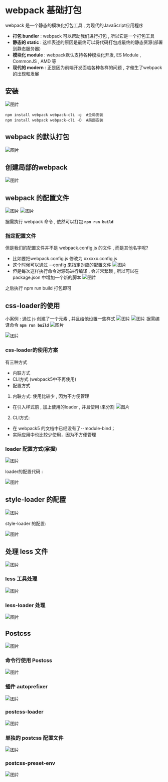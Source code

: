 # webpack 基础打包
webpack 是一个静态的模块化打包工具 , 为现代的JavaScript应用程序 
* **打包 bundler** : webpack 可以帮助我们进行打包 , 所以它是一个打包工具
* **静态的 static** : 这样表述的原因是最终可以将代码打包成最终的静态资源(部署到静态服务器)
* **模块化 module** : webpack默认支持各种模块化开发, ES Module , CommonJS , AMD 等 
* **现代的 modern** : 正是因为前端开发面临各种各样的问题 , 才催生了webpack的出现和发展
<!-- ## Vue项目加载的文件有哪些? 
**JavaScript的打包**
* 将ES6转换成ES5
* Typescript的处理 , 将其转换成JavaScript 

**CSS的处理**
* CSS文件模块的加载 , 提取
* Less , Sass等预处理器的处理

**资源文件img , font**
* 图片img文件的加载
* 字体font文件的加载

**HTML资源的处理**
* 打包HTMl资源文件

**处理vue项目的SFC文件.vue文件** -->

## 安装 
![图片](../.vuepress/public/images/wp.png)
```
npm install webpack webpack-cli -g  #全局安装
npm install webpack webpack-cli -D  #局部安装 
```
## webpack 的默认打包
![图片](../.vuepress/public/images/wm.png)
## 创建局部的webpack
![图片](../.vuepress/public/images/jw.png)
## webpack 的配置文件
![图片](../.vuepress/public/images/wc.png)
![图片](../.vuepress/public/images/cc.png)

据需执行 webpack 命令 , 依然可以打包  **```npm run build```**
### 指定配置文件 
但是我们的配置文件并不是 webpack.config.js 的文件 , 而是其他名字呢? 
* 比如要把webpack.config.js 修改为 xxxxxx.config.js
* 这个时候可以通过 --config 来指定对应的配置文件
![图片](../.vuepress/public/images/hh.png)
* 但是每次这样执行命令对源码进行编译 , 会非常繁琐 , 所以可以在package.json 中增加一个新的脚本
![图片](../.vuepress/public/images/ccc.png)

之后执行 npm run build 打包即可
## css-loader的使用
小案例 : 通过 js 创建了一个元素 , 并且给他设置一些样式
![图片](../.vuepress/public/images/css.png)
![图片](../.vuepress/public/images/css2.png)
据需编译命令 **`npm run build`**
![图片](../.vuepress/public/images/fail.png)

![图片](../.vuepress/public/images/cssloader.png)
### css-loader的使用方案 
有三种方式
* 内联方式 
* CLI方式 (webpack5中不再使用)
* 配置方式

1. 内联方式:  使用比较少 , 因为不方便管理 
* 在引入样式前 , 加上使用的loader , 并且使用`!`来分割
![图片](../.vuepress/public/images/!l.png)

2. CLI方式: 
  * 在 webpack5 的文档中已经没有了--module-bind；
  * 实际应用中也比较少使用，因为不方便管理
### **loader 配置方式**(掌握)
![图片](../.vuepress/public/images/ff.png)

loader的配置代码 : 

![图片](../.vuepress/public/images/ooo.png)
## style-loader 的配置
![图片](../.vuepress/public/images/sl.png)

style-loader 的配置: 

![图片](../.vuepress/public/images/sll.png)
## 处理 less 文件
![图片](../.vuepress/public/images/l1.png)
### less 工具处理
![图片](../.vuepress/public/images/l2.png)
### less-loader 处理
![图片](../.vuepress/public/images/l3.png)
## Postcss 
![图片](../.vuepress/public/images/ps1.png)
### 命令行使用 Postcss
![图片](../.vuepress/public/images/ps2.png)
### 插件 autoprefixer
![图片](../.vuepress/public/images/ps3.png)
### postcss-loader 
![图片](../.vuepress/public/images/ps4.png)
### 单独的 postcss 配置文件
![图片](../.vuepress/public/images/ps5.png)
### postcss-preset-env
![图片](../.vuepress/public/images/ps6.png)